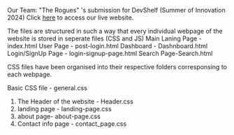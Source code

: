 Our Team: "The Rogues" 's submission for DevShelf  (Summer of Innovation 2024)
Click [here](https://2suryaprakash.github.io/MSNS-SOI/) to access our live website.

The files are structured in such a way that every individual webpage of the website is stored in seperate files (CSS and JS)
Main Laning Page - index.html
User Page - post-login.html
Dashboard - Dashnboard.html
Login/SignUp Page - login-signup-page.html
Search Page-Search.html

CSS files have been organised into their respective folders corresponsing to each webpage.

Basic CSS file - general.css
1. The Header of the website - Header.css
2. landing page - landing-page.css
4. about page- about-page.css
5. Contact info page - contact_page.css

